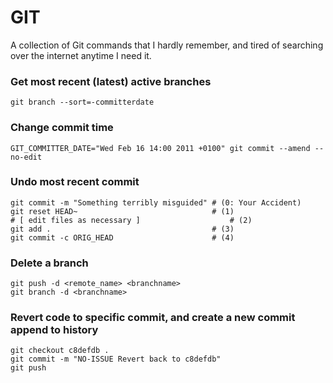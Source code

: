 # GIT
A collection of Git commands that I hardly remember, and tired of searching over the internet anytime I need it.

### Get most recent (latest) active branches

```
git branch --sort=-committerdate
```

### Change commit time

```
GIT_COMMITTER_DATE="Wed Feb 16 14:00 2011 +0100" git commit --amend --no-edit
```

### Undo most recent commit
```
git commit -m "Something terribly misguided" # (0: Your Accident)
git reset HEAD~                              # (1)
# [ edit files as necessary ]                    # (2)
git add .                                    # (3)
git commit -c ORIG_HEAD                      # (4)
```

### Delete a branch
```
git push -d <remote_name> <branchname>
git branch -d <branchname>
```

### Revert code to specific commit, and create a new commit append to history

```
git checkout c8defdb .
git commit -m "NO-ISSUE Revert back to c8defdb"
git push
```
